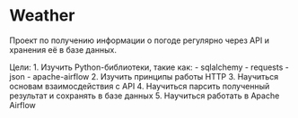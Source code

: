 # Weather
Проект по получению информации о погоде регулярно через API и хранения её в базе данных.

Цели:
    1. Изучить Python-библиотеки, такие как:
        - sqlalchemy
        - requests
        - json
        - apache-airflow
    2. Изучить принципы работы HTTP
    3. Научиться основам взаимосдействия с API
    4. Научиться парсить полученный результат и сохранять в базе данных
    5. Научиться работать в Apache Airflow